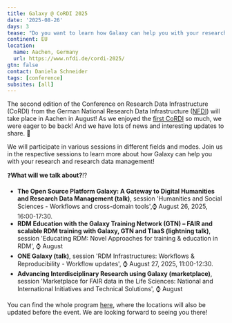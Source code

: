 ```yaml
---
title: Galaxy @ CoRDI 2025
date: '2025-08-26'
days: 3
tease: "Do you want to learn how Galaxy can help you with your research and reproducible research data management? Join us at CoRDI!"
continent: EU
location:
  name: Aachen, Germany
  url: https://www.nfdi.de/cordi-2025/
gtn: false
contact: Daniela Schneider
tags: [conference]
subsites: [all]
---
```


The second edition of the Conference on Research Data Infrastructure (CoRDI) from the German National Research Data Infrastructure ([NFDI](https://www.nfdi.de/association/?lang=en)) will take place in Aachen in August! 
As we enjoyed the [first CoRDI](https://galaxyproject.org/news/2023-09-12-cordi/) so much, we were eager to be back! And we have lots of news and interesting updates to share. 💼

We will participate in various sessions in different fields and modes. 
Join us in the respective sessions to learn more about how Galaxy can help you with your research and research data management! 


❓**What will we talk about?**⁉️

- **The Open Source Platform Galaxy: A Gateway to Digital Humanities and Research Data Management (talk)**, session 'Humanities and Social Sciences - Workflows and cross-domain tools',⌚ August 26, 2025, 16:00-17:30.  
- **RDM Education with the Galaxy Training Network (GTN) – FAIR and scalable RDM training with Galaxy, GTN and TIaaS (lightning talk)**, session 'Educating RDM: Novel Approaches for training & education in RDM', ⌚ August 
- **ONE Galaxy (talk)**, session 'RDM Infrastructures: Workflows & Reproducibility - Workflow updates', ⌚ August 27, 2025, 11:00-12:30.
- **Advancing Interdisciplinary Research using Galaxy (marketplace)**, session 'Marketplace for FAIR data in the Life Sciences: National and International
Initiatives and Technical Solutions', ⌚ August


You can find the whole program [here](https://www.nfdi.de/cordi-2025/), where the locations will also be updated before the event. We are looking forward to seeing you there!

